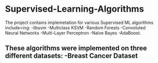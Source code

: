 # Supervised-Learning-Algorithms

The project contains implemetation for various Supervised ML algorithms include=ing:
-libsvm
-Multiclass KSVM 
-Random Forests
-Convoluted Neural Networks
-Multi-Layer Perceptron
-Naïve Bayes 
-AdaBoost. 

These algorithms were implemented on three different datasets:
-Breast Cancer Dataset
-
